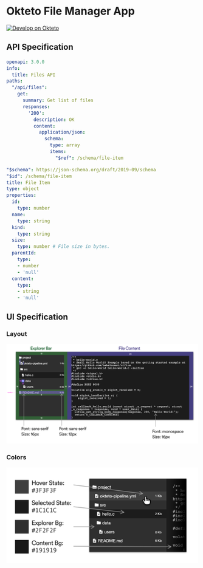 # Okteto File Manager App

[![Develop on Okteto](https://okteto.com/develop-okteto.svg)](https://cloud.okteto.com/deploy)

## API Specification

```yaml
openapi: 3.0.0
info:
  title: Files API
paths:
  "/api/files":
    get:
      summary: Get list of files
      responses:
        '200':
          description: OK
          content:
            application/json:
              schema:
                type: array
                items:
                  "$ref": /schema/file-item
```

```yaml
"$schema": https://json-schema.org/draft/2019-09/schema
"$id": /schema/file-item
title: File Item
type: object
properties:
  id:
    type: number
  name:
    type: string
  kind:
    type: string
  size:
    type: number # File size in bytes.
  parentId:
    type:
    - number
    - 'null'
  content:
    type:
    - string
    - 'null'
```

## UI Specification

### Layout

![Layout Spec](./docs/layout-spec.png)

### Colors

![Colors Spec](./docs/colors-spec.png)


